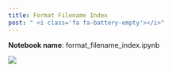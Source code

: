 ```yaml
---
title: Format Filename Index
post: " <i class='fa fa-battery-empty'></i>"
---
```


**Notebook name**: format_filename_index.ipynb

<img src='/images/comingsoon.png' />